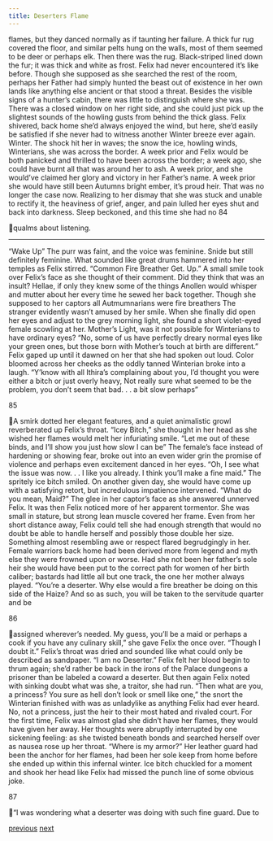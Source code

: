 ```yaml
---
title: Deserters Flame
---
```

flames, but they danced normally as if taunting her failure. A thick fur rug
covered the floor, and similar pelts hung on the walls, most of them seemed to be
deer or perhaps elk. Then there was the rug. Black-striped lined down the fur; it
was thick and white as frost. Felix had never encountered it’s like before.
Though she supposed as she searched the rest of the room, perhaps her Father
had simply hunted the beast out of existence in her own lands like anything else
ancient or that stood a threat. Besides the visible signs of a hunter’s cabin, there
was little to distinguish where she was.
There was a closed window on her right side, and she could just pick up
the slightest sounds of the howling gusts from behind the thick glass. Felix
shivered, back home she’d always enjoyed the wind, but here, she’d easily be
satisfied if she never had to witness another Winter breeze ever again. Winter.
The shock hit her in waves; the snow the ice, howling winds, Winterians,
she was across the border. A week prior and Felix would be both panicked and
thrilled to have been across the border; a week ago, she could have burnt all that
was around her to ash. A week prior, and she would’ve claimed her glory and
victory in her Father’s name. A week prior she would have still been Autumns
bright ember, it’s proud heir.
That was no longer the case now. Realizing to her dismay that she was
stuck and unable to rectify it, the heaviness of grief, anger, and pain lulled her
eyes shut and back into darkness. Sleep beckoned, and this time she had no
84

qualms about listening.
***
“Wake Up”
The purr was faint, and the voice was feminine. Snide but still definitely
feminine. What sounded like great drums hammered into her temples as Felix
stirred.
“Common Fire Breather Get. Up.”
A small smile took over Felix’s face as she thought of their comment.
Did they think that was an insult? Hellae, if only they knew some of the things
Anollen would whisper and mutter about her every time he sewed her back
together. Though she supposed to her captors all Autmumnarians were fire
breathers The stranger evidently wasn’t amused by her smile. When she finally
did open her eyes and adjust to the grey morning light, she found a short
violet-eyed female scowling at her. Mother’s Light, was it not possible for
Winterians to have ordinary eyes?
“No, some of us have perfectly dreary normal eyes like your green ones,
but those born with Mother’s touch at birth are different.”
Felix gaped up until it dawned on her that she had spoken out loud. Color
bloomed across her cheeks as the oddly tanned Winterian broke into a laugh.
“Y’know with all Ithira’s complaining about you, I’d thought you were
either a bitch or just overly heavy, Not really sure what seemed to be the
problem, you don’t seem that bad. . . a bit slow perhaps”

85

A smirk dotted her elegant features, and a quiet animalistic growl
reverberated up Felix’s throat. “Icey Bitch,” she thought in her head as she
wished her flames would melt her infuriating smile.
“Let me out of these binds, and I’ll show you just how slow I can be”
The female’s face instead of hardening or showing fear, broke out into an
even wider grin the promise of violence and perhaps even excitement danced in
her eyes.
“Oh, I see what the issue was now. . . I like you already. I think you’ll
make a fine maid.”
The spritely ice bitch smiled. On another given day, she would have come
up with a satisfying retort, but incredulous impatience intervened. “What do you
mean, Maid?” The glee in her captor’s face as she answered unnerved Felix. It
was then Felix noticed more of her apparent tormentor. She was small in stature,
but strong lean muscle covered her frame.
Even from her short distance away, Felix could tell she had enough
strength that would no doubt be able to handle herself and possibly those double
her size. Something almost resembling awe or respect flared begrudgingly in her.
Female warriors back home had been derived more from legend and myth else
they were frowned upon or worse. Had she not been her father’s sole heir she
would have been put to the correct path for women of her birth caliber; bastards
had little all but one track, the one her mother always played.
“You’re a deserter. Why else would a fire breather be doing on this side
of the Haize? And so as such, you will be taken to the servitude quarter and be

86

assigned wherever’s needed. My guess, you’ll be a maid or perhaps a cook if you
have any culinary skill,”
she gave Felix the once over. “Though I doubt it.”
Felix’s throat was dried and sounded like what could only be described as
sandpaper.
“I am no Deserter.”
Felix felt her blood begin to thrum again; she’d rather be back in the irons
of the Palace dungeons a prisoner than be labeled a coward a deserter. But then
again Felix noted with sinking doubt what was she, a traitor, she had run.
“Then what are you, a princess? You sure as hell don’t look or smell like
one,” the snort the Winterian finished with was as unladylike as anything Felix
had ever heard.
No, not a princess, just the heir to their most hated and rivaled court. For
the first time, Felix was almost glad she didn’t have her flames, they would have
given her away. Her thoughts were abruptly interrupted by one sickening feeling:
as she twisted beneath bonds and searched herself over as nausea rose up her
throat.
“Where is my armor?”
Her leather guard had been the anchor for her flames, had been her sole
keep from home before she ended up within this infernal winter. Ice bitch
chuckled for a moment and shook her head like Felix had missed the punch line
of some obvious joke.

87

“I was wondering what a deserter was doing with such fine guard. Due to

[previous](desertflame-19.html)
[next](desertflame-21.html)

